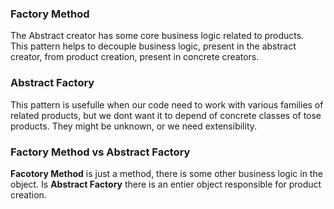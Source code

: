 ### Factory Method
The Abstract creator has some core business logic related to products.    
This pattern helps to decouple business logic, present in the abstract creator, from product creation, present in concrete creators.

### Abstract Factory
This pattern is usefulle when our code need to work with various families of related products, but we dont want it
to depend of concrete classes of tose products. They might be unknown, or we need extensibility.


### Factory Method vs Abstract Factory
**Facotory Method** is just a method, there is some other business logic in the object.
Is **Abstract Factory** there is an entier object responsible for product creation. 
